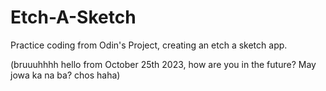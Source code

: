 # Etch-A-Sketch
Practice coding from Odin's Project, creating an etch a sketch app.


(bruuuhhhh hello from October 25th 2023, how are you in the future? May jowa ka na ba? chos haha)
